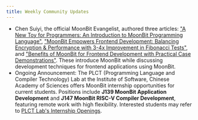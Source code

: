 ```yaml
---
title: Weekly Community Updates
---
```


- Chen Suiyi, the official MoonBit Evangelist, authored three articles: ["A New Toy for Programmers: An Introduction to MoonBit Programming Language"](https://mp.weixin.qq.com/s/r6vMnoTkipzwdW6snSlLww), ["MoonBit Empowers Frontend Development: Balancing Encryption & Performance with 3-4x Improvement in Fibonacci Tests"](https://mp.weixin.qq.com/s/V-c_lGjtJ1tW1RoB8icn0w), and ["Benefits of MoonBit for Frontend Development with Practical Case Demonstrations"](https://mp.weixin.qq.com/s/2Y7_5_yiwYnu1n09d4mZAA). These introduce MoonBit while discussing development techniques for frontend applications using MoonBit.
- Ongoing Announcement: The PLCT (Programming Language and Compiler Technology) Lab at the Institute of Software, Chinese Academy of Sciences offers MoonBit internship opportunities for current students. Positions include **J139 MoonBit Application Development** and **J147 MoonBit RISC-V Compiler Development**, featuring remote work with high flexibility. Interested students may refer to [PLCT Lab's Internship Openings](https://github.com/plctlab/weloveinterns/blob/master/open-internships.md).
